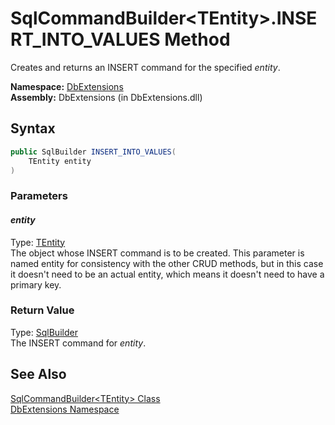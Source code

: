 SqlCommandBuilder&lt;TEntity>.INSERT_INTO_VALUES Method
=======================================================
Creates and returns an INSERT command for the specified *entity*.

**Namespace:** [DbExtensions][1]  
**Assembly:** DbExtensions (in DbExtensions.dll)

Syntax
------

```csharp
public SqlBuilder INSERT_INTO_VALUES(
	TEntity entity
)
```

### Parameters

#### *entity*
Type: [TEntity][2]  
 The object whose INSERT command is to be created. This parameter is named entity for consistency with the other CRUD methods, but in this case it doesn't need to be an actual entity, which means it doesn't need to have a primary key.

### Return Value
Type: [SqlBuilder][3]  
The INSERT command for *entity*.

See Also
--------
[SqlCommandBuilder&lt;TEntity> Class][2]  
[DbExtensions Namespace][1]  

[1]: ../README.md
[2]: README.md
[3]: ../SqlBuilder/README.md
